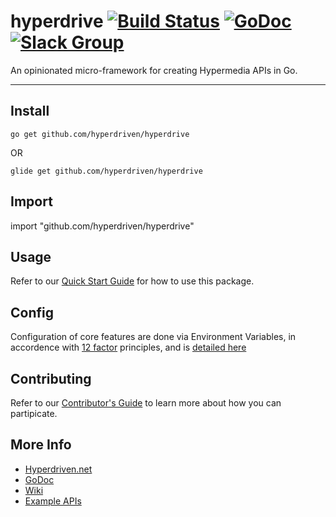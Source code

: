 # hyperdrive [![Build Status](https://travis-ci.org/hyperdriven/hyperdrive.svg?branch=master)](https://travis-ci.org/hyperdriven/hyperdrive) [![GoDoc](https://godoc.org/github.com/hyperdriven/hyperdrive?status.svg)](https://godoc.org/github.com/hyperdriven/hyperdrive) [![Slack Group](https://slack.hyperdriven.net/badge.svg)](https://slack.hyperdriven.net)

An opinionated micro-framework for creating Hypermedia APIs in Go.

---

## Install

    go get github.com/hyperdriven/hyperdrive

OR

    glide get github.com/hyperdriven/hyperdrive
                                    
## Import

  import "github.com/hyperdriven/hyperdrive"
                               
## Usage
  
Refer to our [Quick Start Guide](https://hyperdriven.net/quick-start/) for how to use this package.
                                                                    
## Config                                                           

Configuration of core features are done via Environment Variables, in accordence with [12 factor](https://12factor.net/config) principles, and is [detailed here](https://hyperdriven.net/configuration/)

## Contributing

Refer to our [Contributor's Guide](https://hyperdriven.net/contributing/) to learn more about how you can partipicate.

## More Info

  - [Hyperdriven.net](https://hyperdriven.net/)
  - [GoDoc](https://godoc.org/github.com/hyperdriven/hyperdrive)
  - [Wiki](https://github.com/hyperdriven/hyperdrive/wiki)
  - [Example APIs](https://github.com/hyperdriven/hyperdrive-examples)
